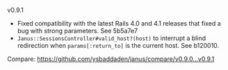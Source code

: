 v0.9.1

- Fixed compatibility with the latest Rails 4.0 and 4.1 releases that fixed a
  bug with strong parameters. See 5b5a7e7
- `Janus::SessionsController#valid_host?(host)` to interrupt a blind redirection
  when `params[:return_to]` is the current host. See b120010.

Compare: https://github.com/ysbaddaden/janus/compare/v0.9.0...v0.9.1
